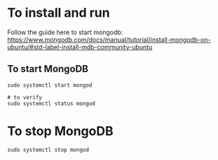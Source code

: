 # To install and run

Follow the guide here to start mongodb: https://www.mongodb.com/docs/manual/tutorial/install-mongodb-on-ubuntu/#std-label-install-mdb-community-ubuntu

## To start MongoDB
```
sudo systemctl start mongod

# to verify
sudo systemctl status mongod
```

# To stop MongoDB

```
sudo systemctl stop mongod
```
